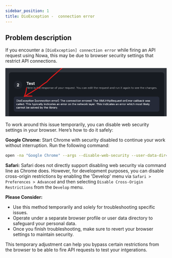 ```yaml
---
sidebar_position: 1
title: DioException -  connection error
---
```


## Problem description


If you encounter a `[DioException] connection error` while firing an API request using Nowa, this may be due to browser security settings that restrict API connections. 

![](./img/connection-error.png)


To work around this issue temporarily, you can disable web security settings in your browser. Here’s how to do it safely:

**Google Chrome:**
Start Chrome with security disabled to continue your work without interruption. Run the following command:

```bash
open -na "Google Chrome" --args --disable-web-security --user-data-dir="/tmp/chrome_dev"
```

**Safari:**
Safari does not directly support disabling web security via command line as Chrome does. However, for development purposes, you can disable cross-origin restrictions by enabling the 'Develop' menu via `Safari > Preferences > Advanced` and then selecting `Disable Cross-Origin Restrictions` from the `Develop` menu.

**Please Consider:**
- Use this method temporarily and solely for troubleshooting specific issues.
- Operate under a separate browser profile or user data directory to safeguard your personal data.
- Once you finish troubleshooting, make sure to revert your browser settings to maintain security.

This temporary adjustment can help you bypass certain restrictions from the browser to be able to fire API requests to test your intgerations.


